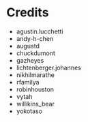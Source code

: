 # Credits

 * agustin.lucchetti
 * andy-h-chen
 * augustd
 * chuckdumont
 * gazheyes
 * lichtenberger.johannes
 * nikhilmarathe
 * rfamilya
 * robinhouston
 * vytah
 * willikins_bear
 * yokotaso
